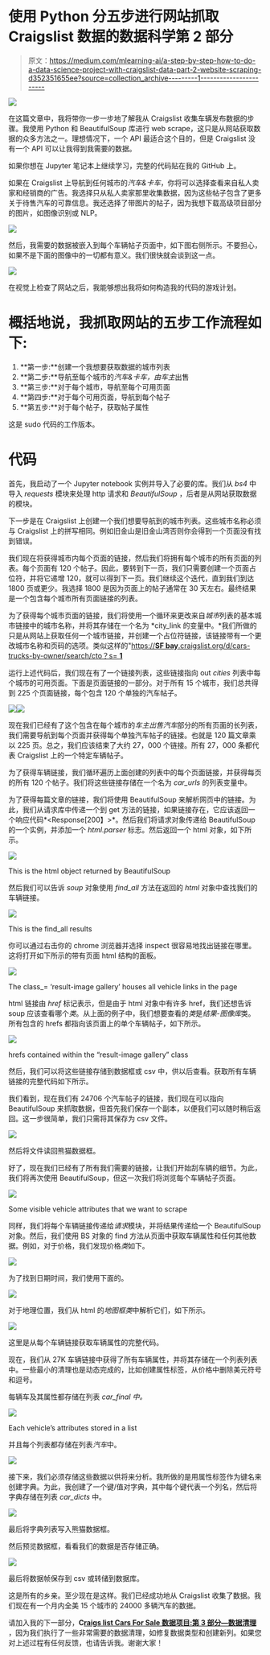 # 使用 Python 分五步进行网站抓取 Craigslist 数据的数据科学第 2 部分

> 原文：<https://medium.com/mlearning-ai/a-step-by-step-how-to-do-a-data-science-project-with-craigslist-data-part-2-website-scraping-d352351655ee?source=collection_archive---------1----------------------->

![](img/ead17ea89e5351529796d00607d44d18.png)

在这篇文章中，我将带你一步一步地了解我从 Craigslist 收集车辆发布数据的步骤。我使用 Python 和 BeautifulSoup 库进行 web scrape，这只是从网站获取数据的众多方法之一。理想情况下，一个 API 最适合这个目的，但是 Craigslist 没有一个 API 可以让我得到我需要的数据。

如果你想在 Jupyter 笔记本上继续学习，完整的代码贴在我的 GitHub 上。

如果在 Craigslist 上导航到任何城市的*汽车&卡车*，你将可以选择查看来自私人卖家和经销商的广告。我选择只从私人卖家那里收集数据，因为这些帖子包含了更多关于待售汽车的可靠信息。我还选择了带图片的帖子，因为我想下载高级项目部分的图片，如图像识别或 NLP。

![](img/3da81f9935f179bf80ab8344e9235a95.png)

然后，我需要的数据被嵌入到每个车辆帖子页面中，如下图右侧所示。不要担心，如果不是下面的图像中的一切都有意义。我们很快就会谈到这一点。

![](img/d454cb157bf853822f3497d9a21790dd.png)

在视觉上检查了网站之后，我能够想出我将如何构造我的代码的游戏计划。

# 概括地说，我抓取网站的五步工作流程如下:

1.  **第一步:**创建一个我想要获取数据的城市列表
2.  **第二步:**导航至每个城市的*汽车&卡车，由车主*出售
3.  **第三步:**对于每个城市，导航至每个可用页面
4.  **第四步:**对于每个可用页面，导航到每个帖子
5.  **第五步:**对于每个帖子，获取帖子属性

这是 sudo 代码的工作版本。

# 代码

首先，我启动了一个 Jupyter notebook 实例并导入了必要的库。我们从 *bs4* 中导入 *requests* 模块来处理 http 请求和 *BeautifulSoup* ，后者是从网站获取数据的模块。

下一步是在 Craigslist 上创建一个我们想要导航到的城市列表。这些城市名称必须与 Craigslist 上的拼写相同。例如旧金山是旧金山湾否则你会得到一个页面没有找到错误。

我们现在将获得城市内每个页面的链接，然后我们将拥有每个城市的所有页面的列表。每个页面有 120 个帖子。因此，要转到下一页，我们只需要创建一个页面占位符，并将它递增 120，就可以得到下一页。我们继续这个迭代，直到我们到达 1800 页或更少。我选择 1800 是因为页面上的帖子通常在 30 天左右。最终结果是一个包含每个城市所有页面链接的列表。

为了获得每个城市页面的链接，我们将使用一个循环来更改来自*城市*列表的基本城市链接中的城市名称，并将其存储在一个名为 *city_link 的变量中。*我们所做的只是从网站上获取任何一个城市链接，并创建一个占位符链接，该链接带有一个更改城市名称和页码的选项。类似这样的"[https://**SF bay**.craigslist.org/d/cars-trucks-by-owner/search/cto？s= **1**](https://sfbay.craigslist.org/d/cars-trucks-by-owner/search/cto?s=120&hasPic=1)

运行上述代码后，我们现在有了一个链接列表，这些链接指向 out *cities* 列表中每个城市的可用页面。下面是页面链接的一部分。对于所有 15 个城市，我们总共得到 225 个页面链接，每个包含 120 个单独的汽车帖子。

![](img/c0926efbbfbfae33d0b92849bf7c6a35.png)![](img/adbcad69e5f7422a01c73ebee6bbed26.png)

现在我们已经有了这个包含在每个城市的*车主出售汽车*部分的所有页面的长列表，我们需要导航到每个页面并获得每个单独汽车帖子的链接。也就是 120 篇文章乘以 225 页。总之，我们应该结束了大约 27，000 个链接。所有 27，000 条都代表 Craigslist 上的一个特定车辆帖子。

为了获得车辆链接，我们循环遍历上面创建的列表中的每个页面链接，并获得每页的所有 120 个帖子。我们将这些链接存储在一个名为 *car_urls* 的列表变量中。

为了获得每篇文章的链接，我们将使用 BeautifulSoup 来解析网页中的链接。为此，我们从请求库中传递一个到 get 方法的链接，如果链接存在，它应该返回一个响应代码*<Response[200】>*。然后我们将请求对象传递给 BeautifulSoup 的一个实例，并添加一个 *html.parser* 标志。然后返回一个 html 对象，如下所示。

![](img/1a60ef3b6df0b116649bd4a9438de104.png)

This is the html object returned by BeautifulSoup

然后我们可以告诉 *soup* 对象使用 *find_all* 方法在返回的 *html* 对象中查找我们的车辆链接。

![](img/b72d6b0d97ca93b8cf48278fe37568f7.png)

This is the find_all results

你可以通过右击你的 chrome 浏览器并选择 inspect 很容易地找出链接在哪里。这将打开如下所示的带有页面 html 结构的面板。

![](img/fb454b090169427cc711c97310ab0ce7.png)

The class_= ‘result-image gallery’ houses all vehicle links in the page

html 链接由 *href* 标记表示，但是由于 html 对象中有许多 href，我们还想告诉 soup 应该查看哪个*类*。从上面的例子中，我们想要查看的*类*是*结果-图像库*类。所有包含的 hrefs 都指向该页面上的单个车辆帖子，如下所示。

![](img/9cd231c9296f90b7e228516d3b24b007.png)

hrefs contained within the “result-image gallery” class

然后，我们可以将这些链接存储到数据框或 csv 中，供以后查看。获取所有车辆链接的完整代码如下所示。

我们看到，现在我们有 24706 个汽车帖子的链接，我们现在可以指向 BeautifulSoup 来抓取数据，但首先我们保存一个副本，以便我们可以随时稍后返回。这一步很简单，我们只需将其保存为 csv 文件。

![](img/637fcb2bd7f85f16ca50151f954bfa2f.png)

然后将文件读回熊猫数据框。

好了，现在我们已经有了所有我们需要的链接，让我们开始刮车辆的细节。为此，我们将再次使用 BeautifulSoup，但这一次我们将浏览每个车辆帖子页面。

![](img/ead17ea89e5351529796d00607d44d18.png)

Some visible vehicle attributes that we want to scrape

同样，我们将每个车辆链接传递给*请求*模块，并将结果传递给一个 BeautifulSoup 对象。然后，我们使用 BS 对象的 find 方法从页面中获取车辆属性和任何其他数据。例如，对于价格，我们发现价格*类*如下。

![](img/f70414b6d6491bbb4482bb131d098093.png)

为了找到日期时间，我们使用下面的。

![](img/6b8ceaaf3c5658b86676bea8c53cfe62.png)

对于地理位置，我们从 html 的*地图框类*中解析它们，如下所示。

![](img/661dcd7b695c118ba196f683b8db2716.png)

这里是从每个车辆链接获取车辆属性的完整代码。

现在，我们从 27K 车辆链接中获得了所有车辆属性，并将其存储在一个列表列表中。一些最小的清理也是动态完成的，比如创建属性标签，从价格中删除美元符号和逗号。

每辆车及其属性都存储在列表 *car_final 中。*

![](img/dd625eee5953095d842113def93c26d2.png)

Each vehicle’s attributes stored in a list

并且每个列表都存储在列表*汽车*中。

![](img/19df9bdee3b4d2795bca83ae0a9a2eee.png)

接下来，我们必须存储这些数据以供将来分析。我所做的是用属性标签作为键名来创建字典。为此，我创建了一个键/值对字典，其中每个键代表一个列名，然后将字典存储在列表 *car_dicts* 中。

![](img/f8c75c56b1be6fea4433a2af609de7e8.png)

最后将字典列表写入熊猫数据框。

然后预览数据框，看看我们的数据是否存储正确。

![](img/db33cbc429bedce8c261d5f08e47a448.png)

最后将数据帧保存到 csv 或转储到数据库。

这是所有的乡亲。至少现在是这样。我们已经成功地从 Craigslist 收集了数据。我们现在有一个月内全美 15 个城市的 24000 多辆汽车的数据。

请加入我的下一部分，**C**[**raigs list Cars For Sale 数据项目:第 3 部分—数据清理**](/p/2d49bf39dbde) ，因为我们执行了一些非常需要的数据清理，如修复数据类型和创建新列。如果您对上述过程有任何反馈，也请告诉我。谢谢大家！